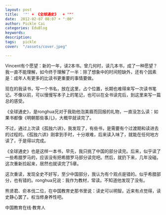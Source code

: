```yaml
---
layout: post  
title:  '"' + 《全球通史》  + '"'
date:  2012-02-07 08:07 + ":00" 
author: Pickle Cai  
categories: EduBlog  
keywords: 
description:   
tags:	pickle   
cover:  "/assets/cover.jpeg"  

---  
```

    
 Vincent有个愿望：新的一年，读2本书。曾几何时，读几本书，成了一种愿望？我一直不能理解，如今终于理解了一半：除了想象中的时间短缺外，还有个因素是：成年人有更多的比读书更重要的事情要做。

现在的我读书，写一个书名，放在这里，占个位置，长期也难得来写一次读书笔记。不像以前，可以慢慢写本子上的笔记，也可以在全书读完后，到这里来写一篇总的感受。

《全球通史》，是ronghua兄对于我助他泡美眉而回报的礼物，一直没怎么读：如果书都像《明朝那些事儿》，大概早就读完了。

不过，通过上次读《孤独六讲》，我发现了，有些书，是需要有个过渡期和读进去的过程的。《孤独六讲》刚拿到手时，十分艰难，后来读入味了，就能在任何地方读了，于是得以完成。

《全球通史》也是这样一本书，早先，我只挑了中国的部分读完。后来，似乎读了一些希腊罗马的，应该没有把希腊罗马部分读完吧。然后，就扔下来，几年没碰。这次重新捡起来，居然也就读完了5章。

这次重读，发现全史不好写，至少中国部分，我认为有个观点是错的。似乎希腊部分，也有错的。ronghua兄说：我作为教材，常读。不知道他发现了没有。

熊贤君、俞本伐二位，在中国教育史那书里说：读史可以明智。近来有点觉得，读史静心罢了。权当修身养性吧。				

		    
 中国教育在线·教育人

